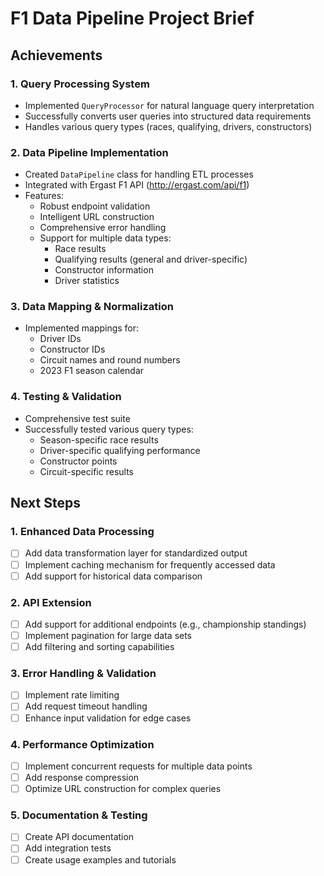 # F1 Data Pipeline Project Brief

## Achievements

### 1. Query Processing System
- Implemented `QueryProcessor` for natural language query interpretation
- Successfully converts user queries into structured data requirements
- Handles various query types (races, qualifying, drivers, constructors)

### 2. Data Pipeline Implementation
- Created `DataPipeline` class for handling ETL processes
- Integrated with Ergast F1 API (http://ergast.com/api/f1)
- Features:
  - Robust endpoint validation
  - Intelligent URL construction
  - Comprehensive error handling
  - Support for multiple data types:
    - Race results
    - Qualifying results (general and driver-specific)
    - Constructor information
    - Driver statistics

### 3. Data Mapping & Normalization
- Implemented mappings for:
  - Driver IDs
  - Constructor IDs
  - Circuit names and round numbers
  - 2023 F1 season calendar

### 4. Testing & Validation
- Comprehensive test suite
- Successfully tested various query types:
  - Season-specific race results
  - Driver-specific qualifying performance
  - Constructor points
  - Circuit-specific results

## Next Steps

### 1. Enhanced Data Processing
- [ ] Add data transformation layer for standardized output
- [ ] Implement caching mechanism for frequently accessed data
- [ ] Add support for historical data comparison

### 2. API Extension
- [ ] Add support for additional endpoints (e.g., championship standings)
- [ ] Implement pagination for large data sets
- [ ] Add filtering and sorting capabilities

### 3. Error Handling & Validation
- [ ] Implement rate limiting
- [ ] Add request timeout handling
- [ ] Enhance input validation for edge cases

### 4. Performance Optimization
- [ ] Implement concurrent requests for multiple data points
- [ ] Add response compression
- [ ] Optimize URL construction for complex queries

### 5. Documentation & Testing
- [ ] Create API documentation
- [ ] Add integration tests
- [ ] Create usage examples and tutorials 
